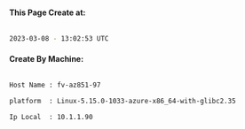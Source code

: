 
   
#### This Page Create at:

```bash

2023-03-08 - 13:02:53 UTC

```

#### Create By Machine:

```bash

Host Name : fv-az851-97

platform  : Linux-5.15.0-1033-azure-x86_64-with-glibc2.35

Ip Local  : 10.1.1.90

```

